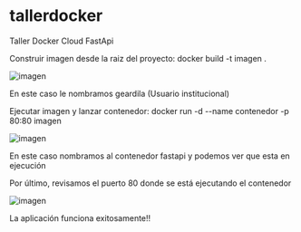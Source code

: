 # tallerdocker
Taller Docker Cloud FastApi

Construir imagen desde la raiz del proyecto:
docker build -t imagen .

![imagen](https://github.com/user-attachments/assets/34a9cf22-4e33-4bb7-8772-35fce008e4ae)

En este caso le nombramos geardila (Usuario institucional)



Ejecutar imagen y lanzar contenedor:
docker run -d --name contenedor -p 80:80 imagen

![imagen](https://github.com/user-attachments/assets/d5bcc3ad-1e81-48de-8cac-084a71685217)

En este caso nombramos al contenedor fastapi y podemos ver que esta en ejecución



Por último, revisamos el puerto 80 donde se está ejecutando el contenedor

![imagen](https://github.com/user-attachments/assets/1852ad33-24e8-43ab-be3b-83823c2a325d)

La aplicación funciona exitosamente!!
